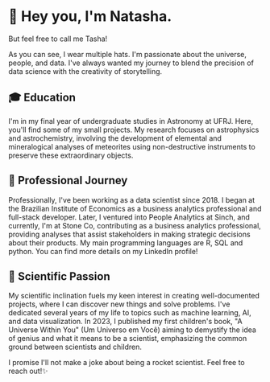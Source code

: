 # 🚀 Hey you, I'm Natasha.

But feel free to call me Tasha! 

As you can see, I wear multiple hats. I'm passionate about the universe, people, and data. I've always wanted my journey to blend the precision of data science with the creativity of storytelling.

## 🎓 Education

I'm in my final year of undergraduate studies in Astronomy at UFRJ. Here, you'll find some of my small projects. My research focuses on astrophysics and astrochemistry, involving the development of elemental and mineralogical analyses of meteorites using non-destructive instruments to preserve these extraordinary objects.

## 💼 Professional Journey

Professionally, I've been working as a data scientist since 2018. I began at the Brazilian Institute of Economics as a business analytics professional and full-stack developer. Later, I ventured into People Analytics at Sinch, and currently, I'm at Stone Co, contributing as a business analytics professional, providing analyses that assist stakeholders in making strategic decisions about their products. My main programming languages are R, SQL and python. You can find more details on my LinkedIn profile!

## 🧪 Scientific Passion

My scientific inclination fuels my keen interest in creating well-documented projects, where I can discover new things and solve problems. I've dedicated several years of my life to topics such as machine learning, AI, and data visualization. In 2023, I published my first children's book, "A Universe Within You" (Um Universo em Você) aiming to demystify the idea of genius and what it means to be a scientist, emphasizing the common ground between scientists and children.



I promise I'll not make a joke about being a rocket scientist. Feel free to reach out!✨
